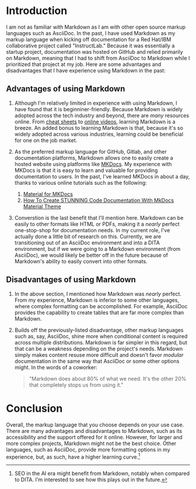 # **Introduction**

I am not as familiar with Markdown as I am with other open source markup languages such as AsciiDoc. In the past, I have used Markdown as my markup language when kicking off documentation for a Red Hat/IBM collaborative project called "InstructLab." Because it was essentially a startup project, documentation was hosted on GitHub and relied primarily on Markdown, meaning that I had to shift from AsciiDoc to Markdown while I prioritized that project at my job. Here are some advantages and disadvantages that I have experience using Markdown in the past:

## **Advantages of using Markdown**

1. Although I'm relatively limited in experience with using Markdown, I have found that it is beginniner-friendly. Because Markdown is widely adopted across the tech industry and beyond, there are *many* resources online. From [cheat sheets](https://www.markdownguide.org/cheat-sheet/) to [online videos](https://www.youtube.com/watch?v=_PPWWRV6gbA), learning Markdown is a breeze. An added bonus to learning Markdown is that, because it's so widely adopted across various industries, learning could be beneficial for one on the job market.

2. As the preferred markup language for GitHub, Gitlab, and other documentation platforms, Markdown allows one to easily create a hosted website using platforms like [MKDocs](https://www.mkdocs.org/getting-started/). My experience with MKDocs is that it is easy to learn and valuable for providing documentation to users. In the past, I've learned MKDocs in about a day, thanks to various online tutorials such as the following:
    1. [Material for MKDocs](https://www.youtube.com/watch?v=xlABhbnNrfI)
    2. [How To Create STUNNING Code Documentation With MkDocs Material Theme](https://www.youtube.com/watch?v=Q-YA_dA8C20)
3. Converstion is the last benefit that I'll mention here. Markdown can be easily to other formats like HTML or PDFs, making it a *nearly* perfect one-stop-shop for documentation needs. In my current role, I've actually done a little bit of research on this. Currently, we are transitioning out of an AsciiDoc environment and into a DITA environment, but if we were going to a Markdown environment (from AsciiDoc), we would likely be better off in the future because of Markdown's ability to easily convert into other formats. 

## **Disadvantages of using Markdown**

1. In the above section, I mentioned how Markdown was *nearly* perfect. From my experience, Markdown is inferior to some other languages, where complex formatting can be accomplished. For example, AsciiDoc provides the capability to create tables that are far more complex than Markdown.

2. Builds off the previously-listed disadvantage, other markup languages such as, say, AsciiDoc, shine more when conditional content is required across multiple distributions. Markdown is far simpler in this regard, but that can be a weakness depending on the project's needs. Markdown simply makes content resuse more difficult and doesn't favor *modular* documentation in the same way that AsciiDoc or some other options might. In the words of a coworker:

    > "Markdown does about 80% of what we need. It's the other 20% that completely stops us from using it." 

# Conclusion

Overall, the markup language that you choose depends on your use case. There are many advantages and disadvantages to Markdown, such as its accessibility and the support offered for it online. However, for larger and more complex projects, Markdown might not be the best choice. Other languages, such as AsciiDoc, provide more formatting options in my experience, but, as such, have a higher learning curve.[^1]

[^1]: SEO in the AI era might benefit from Markdown, notably when compared to DITA. I'm interested to see how this plays out in the future.